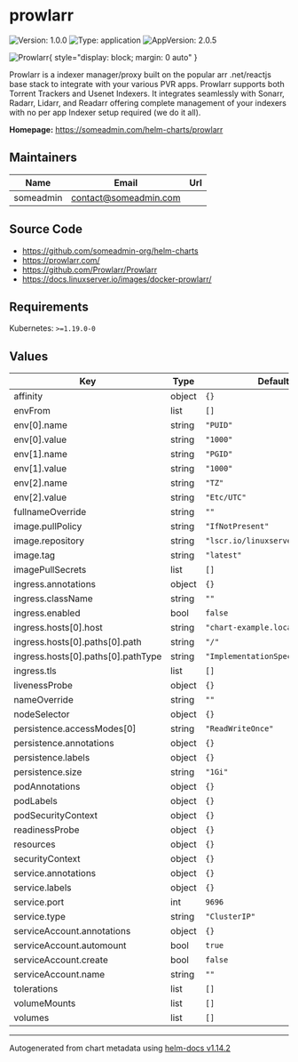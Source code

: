 # prowlarr

![Version: 1.0.0](https://img.shields.io/badge/Version-1.0.0-informational?style=flat-square) ![Type: application](https://img.shields.io/badge/Type-application-informational?style=flat-square) ![AppVersion: 2.0.5](https://img.shields.io/badge/AppVersion-2.0.5-informational?style=flat-square)

![Prowlarr](https://raw.githubusercontent.com/linuxserver/docker-templates/master/linuxserver.io/img/prowlarr-banner.png){ style="display: block; margin: 0 auto" }

Prowlarr is a indexer manager/proxy built on the popular arr .net/reactjs base stack to integrate with your various PVR apps. Prowlarr supports both Torrent Trackers and Usenet Indexers. It integrates seamlessly with Sonarr, Radarr, Lidarr, and Readarr offering complete management of your indexers with no per app Indexer setup required (we do it all).

**Homepage:** <https://someadmin.com/helm-charts/prowlarr>

## Maintainers

| Name | Email | Url |
| ---- | ------ | --- |
| someadmin | <contact@someadmin.com> |  |

## Source Code

* <https://github.com/someadmin-org/helm-charts>
* <https://prowlarr.com/>
* <https://github.com/Prowlarr/Prowlarr>
* <https://docs.linuxserver.io/images/docker-prowlarr/>

## Requirements

Kubernetes: `>=1.19.0-0`

## Values

| Key | Type | Default | Description |
|-----|------|---------|-------------|
| affinity | object | `{}` |  |
| envFrom | list | `[]` |  |
| env[0].name | string | `"PUID"` |  |
| env[0].value | string | `"1000"` |  |
| env[1].name | string | `"PGID"` |  |
| env[1].value | string | `"1000"` |  |
| env[2].name | string | `"TZ"` |  |
| env[2].value | string | `"Etc/UTC"` |  |
| fullnameOverride | string | `""` |  |
| image.pullPolicy | string | `"IfNotPresent"` |  |
| image.repository | string | `"lscr.io/linuxserver/prowlarr"` |  |
| image.tag | string | `"latest"` |  |
| imagePullSecrets | list | `[]` |  |
| ingress.annotations | object | `{}` |  |
| ingress.className | string | `""` |  |
| ingress.enabled | bool | `false` |  |
| ingress.hosts[0].host | string | `"chart-example.local"` |  |
| ingress.hosts[0].paths[0].path | string | `"/"` |  |
| ingress.hosts[0].paths[0].pathType | string | `"ImplementationSpecific"` |  |
| ingress.tls | list | `[]` |  |
| livenessProbe | object | `{}` |  |
| nameOverride | string | `""` |  |
| nodeSelector | object | `{}` |  |
| persistence.accessModes[0] | string | `"ReadWriteOnce"` |  |
| persistence.annotations | object | `{}` |  |
| persistence.labels | object | `{}` |  |
| persistence.size | string | `"1Gi"` |  |
| podAnnotations | object | `{}` |  |
| podLabels | object | `{}` |  |
| podSecurityContext | object | `{}` |  |
| readinessProbe | object | `{}` |  |
| resources | object | `{}` |  |
| securityContext | object | `{}` |  |
| service.annotations | object | `{}` |  |
| service.labels | object | `{}` |  |
| service.port | int | `9696` |  |
| service.type | string | `"ClusterIP"` |  |
| serviceAccount.annotations | object | `{}` |  |
| serviceAccount.automount | bool | `true` |  |
| serviceAccount.create | bool | `false` |  |
| serviceAccount.name | string | `""` |  |
| tolerations | list | `[]` |  |
| volumeMounts | list | `[]` |  |
| volumes | list | `[]` |  |

----------------------------------------------
Autogenerated from chart metadata using [helm-docs v1.14.2](https://github.com/norwoodj/helm-docs/releases/v1.14.2)
